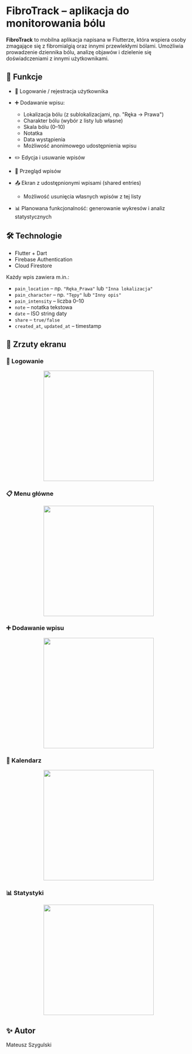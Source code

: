 # FibroTrack – aplikacja do monitorowania bólu

**FibroTrack** to mobilna aplikacja napisana w Flutterze, która wspiera osoby zmagające się z fibromialgią oraz innymi przewlekłymi bólami. Umożliwia prowadzenie dziennika bólu, analizę objawów i dzielenie się doświadczeniami z innymi użytkownikami.

## 📲 Funkcje

- 🔐 Logowanie / rejestracja użytkownika
- ➕ Dodawanie wpisu:
    - Lokalizacja bólu (z sublokalizacjami, np. "Ręka → Prawa")
    - Charakter bólu (wybór z listy lub własne)
    - Skala bólu (0–10)
    - Notatka
    - Data wystąpienia
    - Możliwość anonimowego udostępnienia wpisu
- ✏️ Edycja i usuwanie wpisów
- 📅 Przegląd wpisów 
- 📤 Ekran z udostępnionymi wpisami (shared entries)
    - Możliwość usunięcia własnych wpisów z tej listy

    
- 📊 Planowana funkcjonalność: generowanie wykresów i analiz statystycznych

## 🛠️ Technologie

- Flutter + Dart
- Firebase Authentication
- Cloud Firestore


Każdy wpis zawiera m.in.:

- `pain_location` – np. `"Ręka_Prawa"` lub `"Inna lokalizacja"`
- `pain_character` – np. `"Tępy"` lub `"Inny opis"`
- `pain_intensity` – liczba 0–10
- `note` – notatka tekstowa
- `date` – ISO string daty
- `share` – `true/false`
- `created_at`, `updated_at` – timestamp



## 📸 Zrzuty ekranu

### 🔐 Logowanie
<p align="center">
  <img src="assets/screenshots/logowanie.jpg" width="300"/>
</p>

### 📋 Menu główne
<p align="center">
  <img src="assets/screenshots/menu.jpg" width="300"/>
</p>

### ➕ Dodawanie wpisu
<p align="center">
  <img src="assets/screenshots/dodawanie.jpg" width="300"/>
</p>

### 📅 Kalendarz
<p align="center">
  <img src="assets/screenshots/kalendarz.jpg" width="300"/>
</p>

### 📊 Statystyki
<p align="center">
  <img src="assets/screenshots/statystyki.jpg" width="300"/>
</p>


## ✨ Autor

Mateusz Szygulski